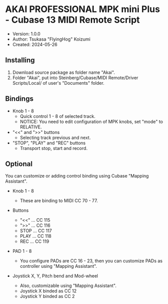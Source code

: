 # AKAI PROFESSIONAL MPK mini Plus - Cubase 13 MIDI Remote Script
- Version: 1.0.0
- Author: Tsukasa "FlyingHog" Koizumi
- Created: 2024-05-26

## Installing

1. Download source package as folder name "Akai".
2. Folder "Akai", put into Steinberg/Cubase/MIDI Remote/Driver Scripts/Local/ of user's "Documents" folder.

## Bindings

- Knob 1 - 8
  - Quick control 1 - 8 of selected track.
  - NOTICE: You need to edit configuration of MPK knobs, set "mode" to RELATIVE.
- "<<" and ">>" buttons
  - Selecting track previous and next.
- "STOP", "PLAY" and "REC" buttons
  - Transport stop, start and record.

## Optional
You can customize or adding control binding using Cubase "Mapping Assistant".

- Knob 1 - 8
  - These are binding to MIDI CC 70 - 77.
- Buttons
  - "<<" ... CC 115
  - ">>" ... CC 116
  - STOP ... CC 117
  - PLAY ... CC 118
  - REC ... CC 119
  
- PAD 1 - 8
  - You configure PADs are CC 16 - 23, then you can customize PADs as controller using "Mapping Assistant".
- Joystick X, Y, Pitch bend and Mod-wheel
  - Also, customizable using "Mapping Assistant".
  - Joystick X binded as CC 12
  - Joystick Y binded as CC 2
